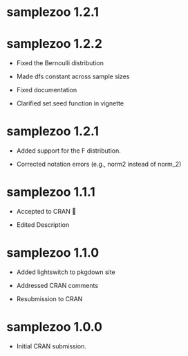# samplezoo 1.2.1

# samplezoo 1.2.2

* Fixed the Bernoulli distribution

* Made dfs constant across sample sizes

* Fixed documentation

* Clarified set.seed function in vignette

# samplezoo 1.2.1

* Added support for the F distribution.

* Corrected notation errors (e.g., norm2 instead of norm_2)

# samplezoo 1.1.1

* Accepted to CRAN 🎉

* Edited Description

# samplezoo 1.1.0

* Added lightswitch to pkgdown site

* Addressed CRAN comments

* Resubmission to CRAN

# samplezoo 1.0.0

* Initial CRAN submission.
